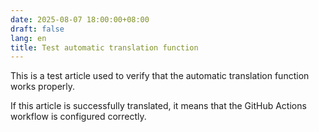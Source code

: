 ```yaml
---
date: 2025-08-07 18:00:00+08:00
draft: false
lang: en
title: Test automatic translation function
---
```



This is a test article used to verify that the automatic translation function works properly.

If this article is successfully translated, it means that the GitHub Actions workflow is configured correctly.